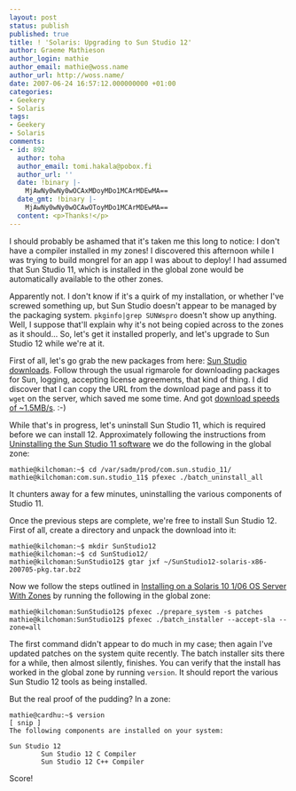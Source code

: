 ```yaml
---
layout: post
status: publish
published: true
title: ! 'Solaris: Upgrading to Sun Studio 12'
author: Graeme Mathieson
author_login: mathie
author_email: mathie@woss.name
author_url: http://woss.name/
date: 2007-06-24 16:57:12.000000000 +01:00
categories:
- Geekery
- Solaris
tags:
- Geekery
- Solaris
comments:
- id: 892
  author: toha
  author_email: tomi.hakala@pobox.fi
  author_url: ''
  date: !binary |-
    MjAwNy0wNy0wOCAxMDoyMDo1MCArMDEwMA==
  date_gmt: !binary |-
    MjAwNy0wNy0wOCAwOToyMDo1MCArMDEwMA==
  content: <p>Thanks!</p>
---
```

I should probably be ashamed that it's taken me this long to notice: I don't have a compiler installed in my zones!  I discovered this afternoon while I was trying to build mongrel for an app I was about to deploy!  I had assumed that Sun Studio 11, which is installed in the global zone would be automatically available to the other zones.

Apparently not.  I don't know if it's a quirk of my installation, or whether I've screwed something up, but Sun Studio doesn't appear to be managed by the packaging system.  `pkginfo|grep SUNWspro` doesn't show up anything.  Well, I suppose that'll explain why it's not being copied across to the zones as it should...  So, let's get it installed properly, and let's upgrade to Sun Studio 12 while we're at it.

First of all, let's go grab the new packages from here: [Sun Studio downloads](http://developers.sun.com/sunstudio/downloads/index.jsp).  Follow through the usual rigmarole for downloading packages for Sun, logging, accepting license agreements, that kind of thing.  I did discover that I can copy the URL from the download page and pass it to `wget` on the server, which saved me some time.  And got [download speeds of ~1.5MB/s](http://belowzero.biz/). :-)

While that's in progress, let's uninstall Sun Studio 11, which is required before we can install 12.  Approximately following the instructions from [Uninstalling the Sun Studio 11 software](http://docs.sun.com/source/819-3052/remove.html#56314) we do the following in the global zone:

    mathie@kilchoman:~$ cd /var/sadm/prod/com.sun.studio_11/
    mathie@kilchoman:com.sun.studio_11$ pfexec ./batch_uninstall_all

It chunters away for a few minutes, uninstalling the various components of Studio 11.

Once the previous steps are complete, we're free to install Sun Studio 12.  First of all, create a directory and unpack the download into it:

    mathie@kilchoman:~$ mkdir SunStudio12
    mathie@kilchoman:~$ cd SunStudio12/
    mathie@kilchoman:SunStudio12$ gtar jxf ~/SunStudio12-solaris-x86-200705-pkg.tar.bz2

Now we follow the steps outlined in [Installing on a Solaris 10 1/06 OS Server With Zones](http://docs.sun.com/app/docs/doc/820-0273/6nc1a9djl?a=view) by running the following in the global zone:

    mathie@kilchoman:SunStudio12$ pfexec ./prepare_system -s patches
    mathie@kilchoman:SunStudio12$ pfexec ./batch_installer --accept-sla --zone=all

The first command didn't appear to do much in my case; then again I've updated patches on the system quite recently.  The batch installer sits there for a while, then almost silently, finishes.  You can verify that the install has worked in the global zone by running `version`.  It should report the various Sun Studio 12 tools as being installed.

But the real proof of the pudding?  In a zone:

    mathie@cardhu:~$ version
    [ snip ]
    The following components are installed on your system:

    Sun Studio 12
            Sun Studio 12 C Compiler
            Sun Studio 12 C++ Compiler

Score!
